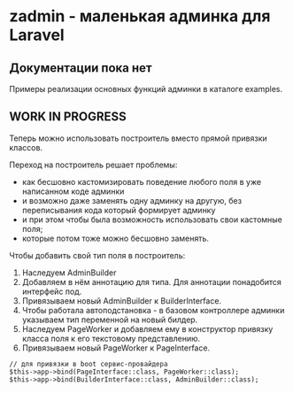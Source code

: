 # zadmin - маленькая админка для Laravel

## Документации пока нет
Примеры реализации основных функций админки в каталоге examples.

## WORK IN PROGRESS
Теперь можно использовать построитель вместо прямой привязки классов.

Переход на построитель решает проблемы: 
- как бесшовно кастомизировать поведение любого поля в уже написанном коде админки
- и возможно даже заменять одну админку на другую, без переписывания кода который формирует админку
- и при этом чтобы была возможность использовать свои кастомные поля;
- которые потом тоже можно бесшовно заменять.


Чтобы добавить свой тип поля в построитель: 

1) Наследуем AdminBuilder
2) Добавляем в нём аннотацию для типа. Для аннотации понадобится интерфейс под.
3) Привязываем новый AdminBuilder к BuilderInterface.
4) Чтобы работала автоподстановка - в базовом контроллере админки указываем тип переменной на новый билдер.
5) Наследуем PageWorker и добавляем ему в конструктор привязку класса поля к его текстовому представлению.
6) Привязываем новый PageWorker к PageInterface.
```
// для привязки в boot сервис-провайдера
$this->app->bind(PageInterface::class, PageWorker::class);
$this->app->bind(BuilderInterface::class, AdminBuilder::class);
```
